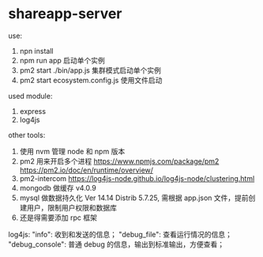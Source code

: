 # shareapp-server

use:
  1. npn install
  2. npm run app  启动单个实例
  3. pm2 start ./bin/app.js 集群模式启动单个实例
  4. pm2 start ecosystem.config.js 使用文件启动

used module:
  1. express
  2. log4js

other tools:
  1. 使用 nvm 管理 node 和 npm 版本
  2. pm2 用来开启多个进程
	https://www.npmjs.com/package/pm2
	https://pm2.io/doc/en/runtime/overview/
  3. pm2-intercom
	https://log4js-node.github.io/log4js-node/clustering.html
  4. mongodb 做缓存 v4.0.9
  5. mysql 做数据持久化 Ver 14.14 Distrib 5.7.25,
  		需根据 app.json 文件，提前创建用户，限制用户权限和数据库
  6. 还是得需要添加 rpc 框架



log4js:
  "info": 收到和发送的信息；
  "debug_file": 查看运行情况的信息；
  "debug_console": 普通 debug 的信息，输出到标准输出，方便查看；